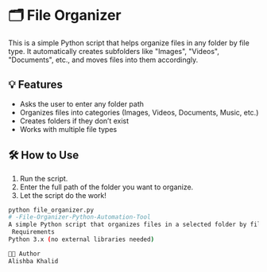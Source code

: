 # 🗂️ File Organizer

This is a simple Python script that helps organize files in any folder by file type. It automatically creates subfolders like "Images", "Videos", "Documents", etc., and moves files into them accordingly.

## 💡 Features
- Asks the user to enter any folder path
- Organizes files into categories (Images, Videos, Documents, Music, etc.)
- Creates folders if they don’t exist
- Works with multiple file types

## 🛠️ How to Use

1. Run the script.
2. Enter the full path of the folder you want to organize.
3. Let the script do the work!

```bash
python file_organizer.py
# -File-Organizer-Python-Automation-Tool
A simple Python script that organizes files in a selected folder by file type.
 Requirements
Python 3.x (no external libraries needed)

👩‍💻 Author
Alishba Khalid
